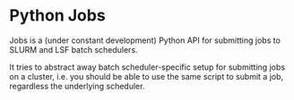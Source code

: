 # Python Jobs

Jobs is a (under constant development) Python API for submitting jobs to SLURM and LSF
batch schedulers.

It tries to abstract away batch scheduler-specific setup for submitting jobs on a cluster,
i.e. you should be able to use the same script to submit a job, regardless the underlying
scheduler.
